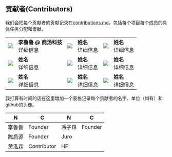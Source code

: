 ## 贡献者(Contributors)

我们会把每个贡献者的贡献记录在[contributions.md](https://github.com/LC1332/Luotuo-Chinese-LLM/blob/main/data/contributions.md)，包括每个项目每个成员的具体任务分配和贡献。



<table>
  <tr>
    <td align="center"><img src="https://avatars.githubusercontent.com/u/LC1332"></td>
    <td><strong>李鲁鲁 @ 商汤科技</strong><br>详细信息</td>
    <td align="center"><img src="https://avatars.githubusercontent.com/u/用户ID"></td>
    <td><strong>姓名</strong><br>详细信息</td>
    <td align="center"><img src="https://avatars.githubusercontent.com/u/用户ID"></td>
    <td><strong>姓名</strong><br>详细信息</td>
  </tr>
  <tr>
    <td align="center"><img src="https://avatars.githubusercontent.com/u/用户ID"></td>
    <td><strong>姓名</strong><br>详细信息</td>
    <td align="center"><img src="https://avatars.githubusercontent.com/u/用户ID"></td>
    <td><strong>姓名</strong><br>详细信息</td>
    <td align="center"><img src="https://avatars.githubusercontent.com/u/用户ID"></td>
    <td><strong>姓名</strong><br>详细信息</td>
  </tr>
  <tr>
    <td align="center"><img src="https://avatars.githubusercontent.com/u/用户ID"></td>
    <td><strong>姓名</strong><br>详细信息</td>
    <td align="center"><img src="https://avatars.githubusercontent.com/u/用户ID"></td>
    <td><strong>姓名</strong><br>详细信息</td>
    <td align="center"><img src="https://avatars.githubusercontent.com/u/用户ID"></td>
    <td><strong>姓名</strong><br>详细信息</td>
  </tr>
</table>

我打算有时间的话在这里增加一个表格记录每个贡献者的名字、单位（如有）和github的头像。

| N     | C     | N | C |
| --- | --- | --- | --- |
| 李鲁鲁 | Founder | 冷子昂 | Founder |
| 陈启源 | Founder | Juro | |
| 黄泓森 | Contributor | HF | |



